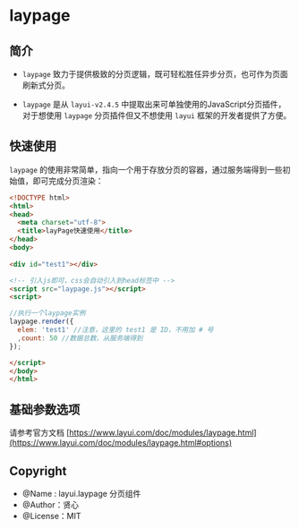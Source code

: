 # laypage

## 简介

- `laypage` 致力于提供极致的分页逻辑，既可轻松胜任异步分页，也可作为页面刷新式分页。

- `laypage` 是从 `layui-v2.4.5` 中提取出来可单独使用的JavaScript分页插件，对于想使用 `laypage` 分页插件但又不想使用 `layui` 框架的开发者提供了方便。

## 快速使用

`laypage` 的使用非常简单，指向一个用于存放分页的容器，通过服务端得到一些初始值，即可完成分页渲染：

```html
<!DOCTYPE html>
<html>
<head>
  <meta charset="utf-8">
  <title>layPage快速使用</title>
</head>
<body>
 
<div id="test1"></div>

<!-- 引入js即可，css会自动引入到head标签中 -->
<script src="laypage.js"></script>
<script>

//执行一个laypage实例
laypage.render({
  elem: 'test1' //注意，这里的 test1 是 ID，不用加 # 号
  ,count: 50 //数据总数，从服务端得到
});

</script>
</body>
</html>
```

## 基础参数选项

请参考官方文档 [https://www.layui.com/doc/modules/laypage.html](https://www.layui.com/doc/modules/laypage.html#options)

## Copyright

- @Name : layui.laypage 分页组件
- @Author：贤心
- @License：MIT
